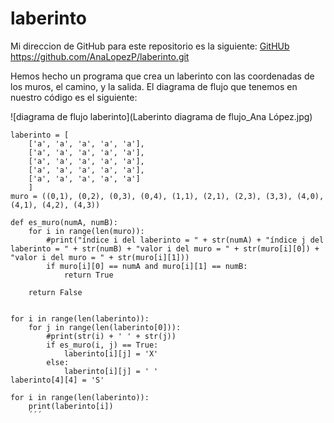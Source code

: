 # laberinto
Mi direccion de GitHub para este repositorio es la siguiente: [GitHUb](https://github.com/AnaLopezP/laberinto.git)
https://github.com/AnaLopezP/laberinto.git

Hemos hecho un programa que crea un laberinto con las coordenadas de los muros, el camino, y la salida.
El diagrama de flujo que tenemos en nuestro código es el siguiente:

![diagrama de flujo laberinto](Laberinto diagrama de flujo_Ana López.jpg)

```
laberinto = [
    ['a', 'a', 'a', 'a', 'a'], 
    ['a', 'a', 'a', 'a', 'a'],
    ['a', 'a', 'a', 'a', 'a'], 
    ['a', 'a', 'a', 'a', 'a'], 
    ['a', 'a', 'a', 'a', 'a']
    ]
muro = ((0,1), (0,2), (0,3), (0,4), (1,1), (2,1), (2,3), (3,3), (4,0), (4,1), (4,2), (4,3))

def es_muro(numA, numB):
    for i in range(len(muro)):
        #print("índice i del laberinto = " + str(numA) + "índice j del laberinto = " + str(numB) + "valor i del muro = " + str(muro[i][0]) + "valor i del muro = " + str(muro[i][1]))
        if muro[i][0] == numA and muro[i][1] == numB:
            return True

    return False


for i in range(len(laberinto)):
    for j in range(len(laberinto[0])):
        #print(str(i) + ' ' + str(j))
        if es_muro(i, j) == True: 
            laberinto[i][j] = 'X'
        else:
            laberinto[i][j] = ' '
laberinto[4][4] = 'S'

for i in range(len(laberinto)):
    print(laberinto[i])
    ´´´
